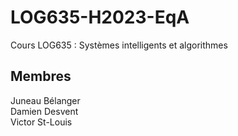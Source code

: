 # LOG635-H2023-EqA
Cours LOG635 : Systèmes intelligents et algorithmes  
  
## Membres
Juneau Bélanger  
Damien Desvent  
Victor St-Louis  